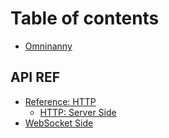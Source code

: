 # Table of contents

* [Omninanny](README.md)

## API REF

* [Reference: HTTP](api-ref/reference-http/README.md)
  * [HTTP: Server Side](api-ref/reference-http/http-server-side.md)
* [WebSocket Side](api-ref/websocket-side.md)
